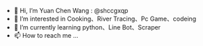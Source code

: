 - 👋 Hi, I’m Yuan Chen Wang : @shccgxqp
- 👀 I’m interested in Cooking、River Tracing、Pc Game、codeing
- 🌱 I’m currently learning python、Line Bot、Scraper
- 📫 How to reach me ...

<!---
shccgxqp/shccgxqp is a ✨ special ✨ repository because its `README.md` (this file) appears on your GitHub profile.
You can click the Preview link to take a look at your changes.
--->
